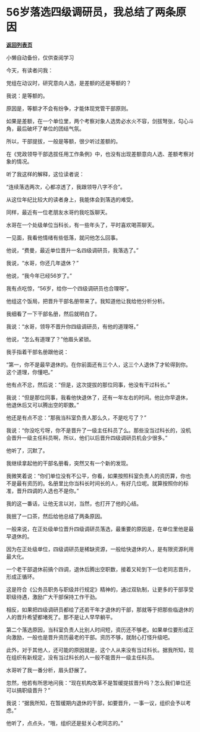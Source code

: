 # 56岁落选四级调研员，我总结了两条原因

[**返回列表页**](/gzh/费曼的小茶馆)

小懒自动备份，仅供查阅学习

今天，有读者问我：

  

党组在动议时，研究意向人选，是差额的还是等额的？

  

我说：是等额的。

  

原因是，等额才不会有纷争，才能体现党管干部原则。

  

如果是差额，在一个单位里，两个考察对象人选势必水火不容，剑拔弩张，勾心斗角，最后破坏了单位的团结气氛。

  

所以，干部提拔，一般是等额，很少听过差额的。

  

在《党政领导干部选拔任用工作条例》中，也没有出现差额意向人选、差额考察对象的情况。

  

听了我这样的解释，这位读者说：

  

“连续落选两次，心都凉透了，我跟领导八字不合”。

  

从这位年纪比较大的读者身上，我能体会到落选的难受。

  

同样，最近有一位老朋友水哥约我吃饭聊天。

  

水哥在一个处级单位当科长，有一些年头了，平时喜欢喝茶聊天。

  

一见面，我看他情绪有些低落，就问他怎么回事。

  

他说，“费曼，最近单位晋升一名四级调研员，我落选了。”

  

我说，“水哥，你还几年退休？”

  

他说，“我今年已经56岁了。”

  

我有点吃惊，“56岁，给你一个四级调研员也合理呀”。

  

他组这个饭局，把晋升干部名册带来了。我知道他让我给他分析分析。

  

我细看了一下干部名册，然后就明白了。

  

我说：“水哥，领导不晋升你四级调研员，有他的道理呀。”

  

他说，“怎么有道理了？”他眉头紧锁。

  

我手指着干部名册跟他说：

  

“第一，你不是最早退休的。在你前面还有三个人，这三个人退休了才轮得到你。这个道理，你懂吧。”

  

他有点不忿，然后说：“但是，这次提拔的那位同事，他没有干过科长。”

  

我说：“但是那位同事，我看他快退休了，还有一年左右的时间。他比你早退休，他退休后又可以腾出空的职数。”

  

他还是有点不忿：“那我当科室负责人那么久，不是吃亏了？”

  

我说：“你没吃亏呀，你不是晋升了一级主任科员了么。那些没当过科长的，没机会晋升一级主任科员啊，所以，他们以后晋升四级调研员机会少很多。”

  

他听了，沉默了。

  

我继续拿起他的干部名册看，突然又有一个新的发现。

  

我微笑着说：“你们单位没有不公平，你看，如果按照科室负责人的资历算，你也不是最有资历的。名册里比你当科长时间长的人，有好几位呢。就算按照你的标准，晋升四调的人选也不是你。”

  

我的这一番话，让他无言以对，当然，也打开了他的心结。

  

我抿了一口茶，然后给他总结了两条原因。

  

一般来说，在正处级单位晋升四级调研员落选，最重要的原因是，在单位里他是最早退休的。

  

因为在正处级单位，四级调研员是稀缺资源，一般给快退休的人，是有限资源利用最大化。

  

一个老干部退休前搞个四调，退休后腾出空职数，接着又轮到下一位老同志晋升，形成正循环。

  

这是符合《公务员职务与职级并行规定》精神的，通过双轨制，让更多的干部享受职级待遇，激励广大干部保持工作干劲。

  

相反，如果把四级调研员都给了还若干年才退休的干部，那就等于把那些临退休的人的晋升希望都堵死了。那不是让人早早躺平。

  

第二个落选原因，当科室负责人比别人时间短，资历还不够老。如果单位要形成正向激励，一般也是晋升资历最老的干部。资历不够，就耐心打怪升级吧。

  

此外，对于其他人，还可能的原因就是，这个人从来没有当过科长。据我所知，现在组织有新规定，没有当过科长的人一般不能晋升一级主任科员。

  

水哥听了我一番分析，眉头舒展了。

  

忽然，他若有所思地问我：“现在机构改革不是暂缓提拔晋升吗？怎么我们单位还可以搞职级晋升？”

  

我说：“据我所知，在暂缓期内退休的干部，如要晋升，一事一议，组织会予以考虑。”

  

他听了，点点头，“哦，组织还是挺关心老同志的。”


